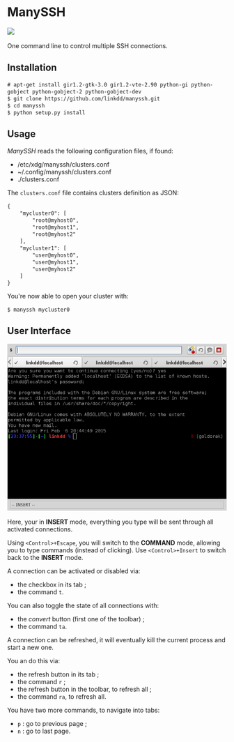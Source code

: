 # ManySSH

<a href="https://travis-ci.org/linkdd/manyssh">
    <img src="https://travis-ci.org/linkdd/manyssh.svg"/>
</a>

One command line to control multiple SSH connections.

## Installation

    # apt-get install gir1.2-gtk-3.0 gir1.2-vte-2.90 python-gi python-gobject python-gobject-2 python-gobject-dev
    $ git clone https://github.com/linkdd/manyssh.git
    $ cd manyssh
    $ python setup.py install

## Usage

*ManySSH* reads the following configuration files, if found:

 * /etc/xdg/manyssh/clusters.conf
 * ~/.config/manyssh/clusters.conf
 * ./clusters.conf

The ``clusters.conf`` file contains clusters definition as JSON:

    {
        "mycluster0": [
            "root@myhost0",
            "root@myhost1",
            "root@myhost2"
        ],
        "mycluster1": [
            "user@myhost0",
            "user@myhost1",
            "user@myhost2"
        ]
    }

You're now able to open your cluster with:

    $ manyssh mycluster0

## User Interface

![Main Window](https://raw.githubusercontent.com/linkdd/manyssh/master/doc/ui.png)

Here, your in **INSERT** mode, everything you type will be sent through all activated connections.

Using ``<Control>+Escape``, you will switch to the **COMMAND** mode, allowing you to type commands (instead of clicking).
Use ``<Control>+Insert`` to switch back to the **INSERT** mode.

A connection can be activated or disabled via:

 * the checkbox in its tab ;
 * the command ``t``.

You can also toggle the state of all connections with:

 * the *convert* button (first one of the toolbar) ;
 * the command ``ta``.

A connection can be refreshed, it will eventually kill the current process and start a new one.

You an do this via:

 * the refresh button in its tab ;
 * the command ``r`` ;
 * the refresh button in the toolbar, to refresh all ;
 * the command ``ra``, to refresh all.

You have two more commands, to navigate into tabs:

 * ``p`` : go to previous page ;
 * ``n`` : go to last page.
